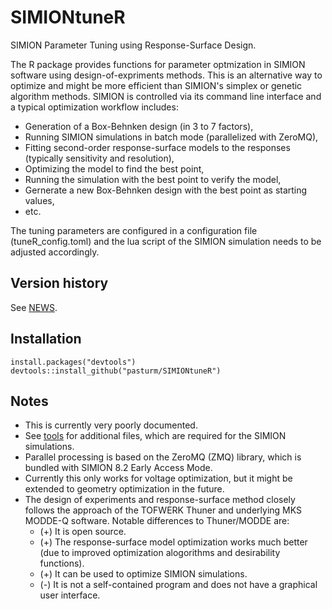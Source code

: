 # SIMIONtuneR
SIMION Parameter Tuning using Response-Surface Design.

The R package provides functions for parameter optmization in SIMION software using 
design-of-expriments methods. This is an alternative way to optimize and 
might be more efficient than SIMION's simplex or genetic algorithm methods. 
SIMION is controlled via its command line interface and a typical optimization 
workflow includes:

* Generation of a Box-Behnken design (in 3 to 7 factors), 
* Running SIMION simulations in batch mode (parallelized with ZeroMQ),
* Fitting second-order response-surface models to the responses (typically sensitivity and resolution),
* Optimizing the model to find the best point,
* Running the simulation with the best point to verify the model,
* Gernerate a new Box-Behnken design with the best point as starting values,
* etc.

The tuning parameters are configured in a configuration file (tuneR_config.toml)
and the lua script of the SIMION simulation needs to be adjusted accordingly.


## Version history
See [NEWS](https://github.com/pasturm/SIMIONtuneR/blob/master/NEWS).

## Installation
```
install.packages("devtools")
devtools::install_github("pasturm/SIMIONtuneR")
```

## Notes
* This is currently very poorly documented. 
* See [tools](https://github.com/pasturm/SIMIONtuneR/blob/master/tools/)
for additional files, which are required for the SIMION simulations.
* Parallel processing is based on the ZeroMQ (ZMQ) library, which is 
bundled with SIMION 8.2 Early Access Mode.
* Currently this only works for voltage optimization, but it might be extended to 
geometry optimization in the future.
* The design of experiments and response-surface method closely follows the approach 
of the TOFWERK Thuner and underlying MKS MODDE-Q software. Notable differences to Thuner/MODDE are:
    * (+) It is open source.
    * (+) The response-surface model optimization works much better (due to improved optimization alogorithms and desirability functions).
    * (+) It can be used to optimize SIMION simulations.
    * (-) It is not a self-contained program and does not have a graphical user interface.
